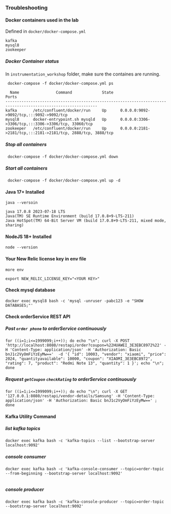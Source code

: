 
### Troubleshooting 

#### Docker containers used in the lab 

Defined in `docker/docker-compose.yml`

```
kafka
mysql8
zookeeper
```

#####  Docker Container status 
  In `instrumentation_workshop` folder, make sure the containes are running. 
```
 docker-compose -f docker/docker-compose.yml ps
```

```
  Name                Command             State                              Ports
--------------------------------------------------------------------------------------------------------------
kafka       /etc/confluent/docker/run     Up      0.0.0.0:9092->9092/tcp,:::9092->9092/tcp
mysql8      docker-entrypoint.sh mysqld   Up      0.0.0.0:3306->3306/tcp,:::3306->3306/tcp, 33060/tcp
zookeeper   /etc/confluent/docker/run     Up      0.0.0.0:2181->2181/tcp,:::2181->2181/tcp, 2888/tcp, 3888/tcp

```
##### Stop all containers 
```
 docker-compose -f docker/docker-compose.yml down
```

##### Start all containers

```
 docker-compose -f docker/docker-compose.yml up -d
```


#### Java 17+ Installed

```
java --versoin 
```

```
java 17.0.8 2023-07-18 LTS
Java(TM) SE Runtime Environment (build 17.0.8+9-LTS-211)
Java HotSpot(TM) 64-Bit Server VM (build 17.0.8+9-LTS-211, mixed mode, sharing)
```


#### NodeJS 18+ Installed

```
node --version
```

#### Your New Relic license key in env file

```
more env 
```
```
export NEW_RELIC_LICENSE_KEY="<YOUR KEY>"
```

#### Check mysql database

```
docker exec mysql8 bash -c 'mysql -unruser -pabc123 -e "SHOW DATABASES;"'
```

#### Check orderService REST API

##### Post `order phone` to orderService continuously

```
for ((i=1;i<=1999099;i++)); do echo "\n"; curl -X POST 'http://localhost:8080/restapi/order?coupon=%22HUAWEI_3E3EBC8972%22' -H 'Content-Type: application/json' -H 'Authorization: Basic bnJ1c2VyOmFiYzEyMw=='  -d '{ "id": 10003, "vendor": "xiaomi", "price": 2024, "quantityavailable": 10000, "coupon": "XIAOMI_3E3EBC8972", "rating": 7, "product": "Redmi Note 13", "quantity": 1 }'; echo "\n"; done

```
##### Request `getCoupon` `checkRating` to orderService continuously
```
for ((i=1;i<=1999099;i++)); do echo "\n"; curl -X GET '127.0.0.1:8080/restapi/vendor-details/Samsung' -H 'Content-Type: application/json' -H 'Authorization: Basic bnJ1c2VyOmFiYzEyMw==' ; done

```

#### Kafka Utility Command 

##### list kafka topics 
```
docker exec kafka bash -c 'kafka-topics --list --bootstrap-server localhost:9092'
```

##### console consumer 
```
docker exec kafka bash -c 'kafka-console-consumer --topic=order-topic --from-beginning --bootstrap-server localhost:9092'
 
```

##### console producer
```
docker exec kafka bash -c 'kafka-console-producer --topic=order-topic  --bootstrap-server localhost:9092'
```